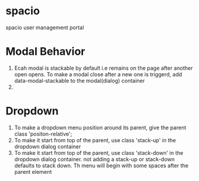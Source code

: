 # spacio
spacio user management portal

# Modal Behavior
1. Ecah modal is stackable by default i.e remains on the page after another open opens.
    To make a modal close after a new one is triggerd, add data-modal-stackable to the modal(dialog) container
2. 

# Dropdown
1. To make a dropdown menu position around its parent, give the parent class 'positon-relative';
2. To make it start from top of the parent, use class 'stack-up' in the dropdown dialog container
3. To make it start from top of the parent, use class 'stack-down' in the dropdown dialog container.
    not adding a stack-up or stack-down defaults to stack down. Th menu will begin with some spaces after the parent element
